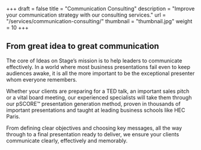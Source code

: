 +++
draft 			= false
title 			= "Communication Consulting"
description		= "Improve your communication strategy with our consulting services."
url				= "/services/communication-consulting/"
thumbnail		= "thumbnail.jpg"
weight			= 10
+++
## From great idea to great communication
The core of Ideas on Stage’s mission is to help leaders to communicate effectively. In a world where most business presentations fail even to keep audiences awake, it is all the more important to be the exceptional presenter whom everyone remembers.

Whether your clients are preparing for a TED talk, an important sales pitch or a vital board meeting, our experienced specialists will take them through our pSCORE™ presentation generation method, proven in thousands of important presentations and taught at leading business schools like HEC Paris.

From defining clear objectives and choosing key messages, all the way through to a final presentation ready to deliver, we ensure your clients communicate clearly, effectively and memorably. 
